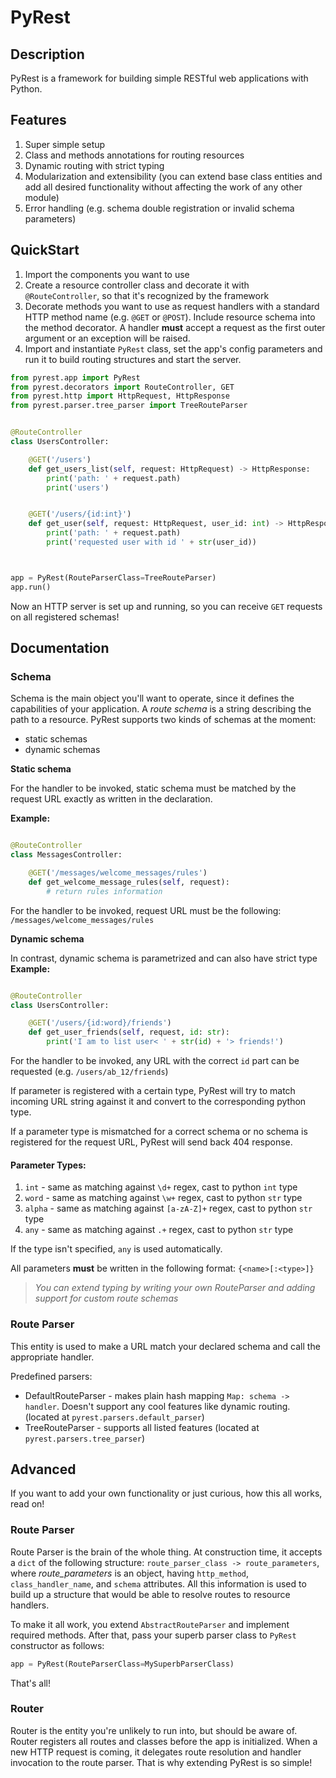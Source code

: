 # PyRest

## Description

PyRest is a framework for building simple RESTful web applications with Python.

## Features

1. Super simple setup
2. Class and methods annotations for routing resources
3. Dynamic routing with strict typing
4. Modularization and extensibility (you can extend base class entities and 
add all desired functionality without affecting the work of any other module)
5. Error handling (e.g. schema double registration or invalid schema
parameters)

## QuickStart

1. Import the components you want to use 
2. Create a resource controller class and decorate it with `@RouteController`, 
so that it's recognized by the framework
3. Decorate methods you want to use as request handlers with 
a standard HTTP method name (e.g. `@GET` or `@POST`). Include 
resource schema into the method decorator. A handler **must** accept a request
as the first outer argument or an exception will be raised.  
3. Import and instantiate `PyRest` class, set the 
 app's config parameters and run it to build routing structures and start the server.

```python
from pyrest.app import PyRest
from pyrest.decorators import RouteController, GET
from pyrest.http import HttpRequest, HttpResponse
from pyrest.parser.tree_parser import TreeRouteParser


@RouteController
class UsersController:

    @GET('/users')
    def get_users_list(self, request: HttpRequest) -> HttpResponse:
        print('path: ' + request.path)
        print('users')


    @GET('/users/{id:int}')
    def get_user(self, request: HttpRequest, user_id: int) -> HttpResponse:
        print('path: ' + request.path)
        print('requested user with id ' + str(user_id))



app = PyRest(RouteParserClass=TreeRouteParser)
app.run()

``` 

Now an HTTP server is set up and running, so you can receive 
`GET` requests on all registered schemas!

## Documentation


### Schema

Schema is the main object you'll want to operate, since it defines 
the capabilities of your application. A *route schema* is a string
describing the path to a resource. PyRest supports two kinds of schemas
at the moment: 
- static schemas
- dynamic schemas

**Static schema**

For the handler to be invoked, static schema must be matched by the request URL exactly as written 
in the declaration. 

**Example:**
```python

@RouteController
class MessagesController:

    @GET('/messages/welcome_messages/rules')
    def get_welcome_message_rules(self, request):
        # return rules information

```
For the handler to be invoked, request URL must be the following: 
`/messages/welcome_messages/rules`


**Dynamic schema**

In contrast, dynamic schema is parametrized and can also have strict type    
**Example:**

```python

@RouteController
class UsersController:

    @GET('/users/{id:word}/friends')
    def get_user_friends(self, request, id: str):
        print('I am to list user< ' + str(id) + '> friends!')

```
For the handler to be invoked, any URL with the correct `id`
part can be requested (e.g. `/users/ab_12/friends`)

If parameter is registered with a certain type, PyRest
 will try to match incoming URL string against it and convert to 
 the corresponding python type. 
 
 If a parameter type is mismatched for a correct schema or no schema is registered for the request URL, 
 PyRest will send back 404 response.
   

#### Parameter Types:

1. `int` - same as matching against `\d+` regex, cast to python `int` type
2. `word` - same as matching against `\w+` regex, cast to python `str` type
3. `alpha` - same as matching against `[a-zA-Z]+` regex, cast to python `str` type
4. `any` - same as matching against `.+` regex, cast to python `str` type

If the type isn't specified, `any` is used automatically.

All parameters **must** be written in the following format: `{<name>[:<type>]}`

> *You can extend typing by writing your own RouteParser and adding support for custom route schemas*

### Route Parser

This entity is used to make a URL match your declared schema and call the appropriate handler.

Predefined parsers:
- DefaultRouteParser - makes plain hash mapping `Map: schema -> handler`. Doesn't support 
any cool features like dynamic routing. (located at `pyrest.parsers.default_parser`)
- TreeRouteParser - supports all listed features (located at `pyrest.parsers.tree_parser`)

## Advanced 

If you want to add your own functionality or just curious, how this all works, read on!
### Route Parser

Route Parser is the brain of the whole thing. At construction time, it accepts
a `dict` of the following structure: `route_parser_class -> route_parameters`, where
*route_parameters* is an object, having `http_method`, `class_handler_name`, and 
`schema` attributes. All this information is used to build up a structure that would be
able to resolve routes to resource handlers. 

To make it all work, you extend `AbstractRouteParser`
and implement required methods. After that, pass your superb parser class to `PyRest` 
constructor as follows:
```python
app = PyRest(RouteParserClass=MySuperbParserClass)
``` 
That's all!

### Router 

Router is the entity you're unlikely to run into, but should be aware of. 
Router registers all routes and classes before the app is initialized.
When a new HTTP request is coming, it delegates route resolution and handler invocation to
the route parser. That is why extending PyRest is so simple!